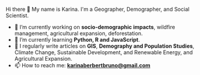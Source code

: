 Hi there 👋
My name is Karina. I'm a Geographer, Demographer, and Social Scientist.
- 🔭 I’m currently working on **socio-demographic impacts**, wildfire management, agricultural expansion, deforestation.
- 🌱 I’m currently learning **Python, R and JavaScript**.
- 📝 I regularly write articles on **GIS**, **Demography and Population Studies**, Climate Change, Sustainable Development, and Renewable Energy, and Agricultural Expansion.
- 📫 How to reach me: **karinaberbertbruno@gmail.com**
